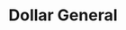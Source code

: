 ---
title: "Dollar General"
url: /pensacola/dollar-general-west-fairfield-drive/
shop: Kramladen
---